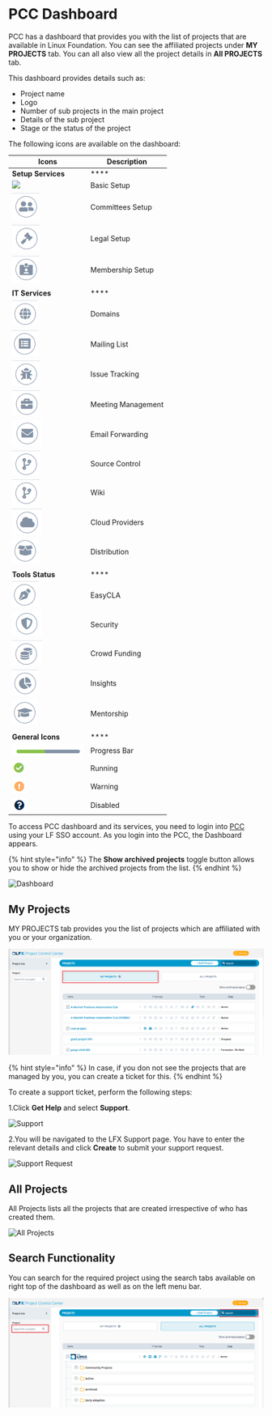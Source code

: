 # PCC Dashboard

PCC has a dashboard that provides you with the list of projects that are available in Linux Foundation. You can see the affiliated projects under **MY PROJECTS** tab. You can all also view all the project details in **All PROJECTS** tab.

This dashboard provides details such as:

* Project name
* Logo
* Number of sub projects in the main project
* Details of the sub project
* Stage or the status of the project

The following icons are available on the dashboard:

| **Icons**                                  | **Description**    |
| ------------------------------------------ | ------------------ |
| **Setup Services**                         | \*\*\*\*           |
| ![](../.gitbook/assets/Basic\_Setup.png)   | Basic Setup        |
| ![](../.gitbook/assets/Commitee.png)       | Committees Setup   |
| ![](../.gitbook/assets/Logeal.png)         | Legal Setup        |
| ![](../.gitbook/assets/Membership.png)     | Membership Setup   |
|                                            |                    |
| **IT Services**                            | \*\*\*\*           |
| ![](<../.gitbook/assets/Domain .png>)      | Domains            |
| ![](<../.gitbook/assets/Mailing .png>)     | Mailing List       |
| ![](../.gitbook/assets/Issue.png)          | Issue Tracking     |
| ![](../.gitbook/assets/Meetings.png)       | Meeting Management |
| ![](<../.gitbook/assets/Email (1).png>)    | Email Forwarding   |
| ![](<../.gitbook/assets/image (33).png>)   | Source Control     |
| ![](<../.gitbook/assets/image (21).png>)   | Wiki               |
| ![](<../.gitbook/assets/image (23).png>)   | Cloud Providers    |
| ![](../.gitbook/assets/Distribution.png)   | Distribution       |
|                                            |                    |
| **Tools Status**                           | \*\*\*\*           |
| ![](<../.gitbook/assets/image (37).png>)   | EasyCLA            |
| ![](<../.gitbook/assets/image (39).png>)   | Security           |
| ![](<../.gitbook/assets/image (42).png>)   | Crowd Funding      |
| ![](<../.gitbook/assets/image (22).png>)   | Insights           |
| ![](<../.gitbook/assets/image (31).png>)   | Mentorship         |
|                                            |                    |
| **General Icons**                          | \*\*\*\*           |
| ![](<../.gitbook/assets/image (36).png>)   | Progress Bar       |
| ![](<../.gitbook/assets/Running .png>)     | Running            |
| ![](<../.gitbook/assets/image (32).png>)   | Warning            |
| ![](<../.gitbook/assets/Disabled (1).png>) | Disabled           |

To access PCC dashboard and its services, you need to login into [PCC](http://projectadmin.lfx.linuxfoundation.org) using your LF SSO account. As you login into the PCC, the Dashboard appears.

{% hint style="info" %}
The **Show archived projects** toggle button allows you to show or hide the archived projects from the list.
{% endhint %}

![Dashboard](../.gitbook/assets/All\_Projects.png)

## My Projects <a href="#my-projects" id="my-projects"></a>

MY PROJECTS tab provides you the list of projects which are affiliated with you or your organization.

![My Project](<../.gitbook/assets/My Projects.png>)

{% hint style="info" %}
In case, if you don not see the projects that are managed by you, you can create a ticket for this.
{% endhint %}

To create a support ticket, perform the following steps:

1.Click **Get Help** and select **Support**.

![Support](https://gblobscdn.gitbook.com/assets%2F-MHQvtXGepWEfHqN\_nkC%2F-MPsqxNkI8EzMv0ClU6w%2F-MPssJQEbst5Du47g3bK%2FSupport.png?alt=media\&token=ac403170-a6d3-4b1c-a492-4118364c807e)

2.You will be navigated to the LFX Support page. You have to enter the relevant details and click **Create** to submit your support request.

![Support Request](https://gblobscdn.gitbook.com/assets%2F-MHQvtXGepWEfHqN\_nkC%2F-MPsqxNkI8EzMv0ClU6w%2F-MPsuJzMR1NcCJRUzSrk%2FSupport\_Request.png?alt=media\&token=e6a07b16-74fe-4ae8-b649-00d42362d704)

## All Projects

All Projects lists all the projects that are created irrespective of who has created them.

![All Projects](../.gitbook/assets/All\_Projects1.png)

## Search Functionality

You can search for the required project using the search tabs available on right top of the dashboard as well as on the left menu bar.

![Search](<../.gitbook/assets/Search (1).png>)
